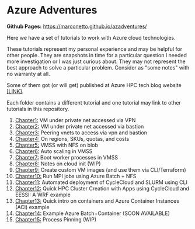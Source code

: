 # Azure Adventures


**Github Pages:** <https://marconetto.github.io/azadventures/>

Here we have a set of tutorials to work with Azure cloud technologies.

These tutorials represent my personal experience and may be helpful for other
people. They are snapshots in time for a particular question I needed more
investigation or I was just curious about. They may not represent the best
approach to solve a particular problem. Consider as "some notes" with no
warranty at all.

Some of them got (or will get) published at Azure HPC tech blog website
[[LINK]](
https://techcommunity.microsoft.com/t5/azure-high-performance-computing/bg-p/AzureHighPerformanceComputingBlog).

Each folder contains a different tutorial and one tutorial may link to other
tutorials in this repository.


1. [Chapter1:](chapter1/) VM under private net accessed via VPN
2. [Chapter2:](chapter2/) VM under private net accessed via bastion
3. [Chapter3:](chapter3/) Peering vnets to access via vpn and bastion
4. [Chapter4:](chapter4/) On regions, SKUs, quotas, and costs
5. [Chapter5:](chapter5/) VMSS with NFS on blob
6. [Chapter6:](chapter6/) Auto scaling in VMSS
7. [Chapter7:](chapter7/) Boot worker processes in VMSS
8. [Chapter8:](chapter8) Notes on cloud init (WIP)
9. [Chapter9:](chapter9/) Create custom VM images (and use them via CLI/Terraform)
10. [Chapter10:](chapter10/) Run MPI jobs using Azure Batch + NFS
11. [Chapter11:](chapter11/) Automated deployment of CycleCloud and SLURM using CLI
12. [Chapter12:](chapter12/) Quick HPC Cluster Creation with Apps using CycleCloud and EESSI: A WRF example
13. [Chapter13:](chapter13/) Quick intro on containers and Azure Container Instances (ACI) example
13. [Chapter14:](chapter14/) Example Azure Batch+Container (SOON AVAILABLE)
13. [Chapter15:](chapter15/) Process Pinning (WIP)



